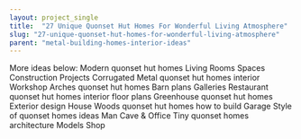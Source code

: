 ```yaml
---
layout: project_single
title:  "27 Unique Quonset Hut Homes For Wonderful Living Atmosphere"
slug: "27-unique-quonset-hut-homes-for-wonderful-living-atmosphere"
parent: "metal-building-homes-interior-ideas"
---
```

More ideas below: Modern quonset hut homes Living Rooms Spaces Construction Projects Corrugated Metal quonset hut homes interior Workshop Arches quonset hut homes Barn plans Galleries Restaurant quonset hut homes interior floor plans Greenhouse quonset hut homes Exterior design House Woods quonset hut homes how to build Garage Style of quonset homes ideas Man Cave & Office Tiny quonset homes architecture Models Shop